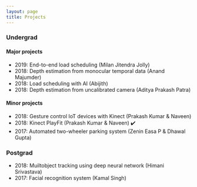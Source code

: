 ```yaml
---
layout: page
title: Projects
---
```


### Undergrad

#### Major projects

* 2019: End-to-end load scheduling (Milan Jitendra Jolly)
* 2018: Depth estimation from monocular temporal data (Anand Majumder)
* 2018: Load scheduling with AI (Abijith)
* 2018: Depth estimation from uncalibrated camera (Aditya Prakash Patra)

#### Minor projects

* 2018: Gesture control IoT devices with Kinect (Prakash Kumar & Naveen)
* 2018: Kinect PlayFit (Prakash Kumar & Naveen) :heavy_check_mark:
* 2017: Automated two-wheeler parking system (Zenin Easa P & Dhawal Gupta)

### Postgrad

* 2018: Muiltobject tracking using deep neural network (Himani Srivastava)
* 2017: Facial recognition system (Kamal Singh)